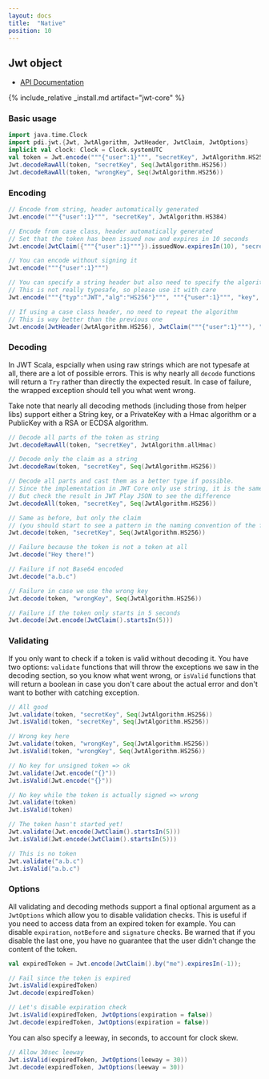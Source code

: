 ```yaml
---
layout: docs
title:  "Native"
position: 10
---
```


## Jwt object

- [API Documentation](https://jwt-scala.github.io/jwt-scala/api/pdi/jwt/Jwt$.html)

{% include_relative _install.md artifact="jwt-core" %}

### Basic usage

```scala mdoc:reset:silent
import java.time.Clock
import pdi.jwt.{Jwt, JwtAlgorithm, JwtHeader, JwtClaim, JwtOptions}
implicit val clock: Clock = Clock.systemUTC
val token = Jwt.encode("""{"user":1}""", "secretKey", JwtAlgorithm.HS256)
Jwt.decodeRawAll(token, "secretKey", Seq(JwtAlgorithm.HS256))
Jwt.decodeRawAll(token, "wrongKey", Seq(JwtAlgorithm.HS256))
```

### Encoding

```scala mdoc:silent
// Encode from string, header automatically generated
Jwt.encode("""{"user":1}""", "secretKey", JwtAlgorithm.HS384)

// Encode from case class, header automatically generated
// Set that the token has been issued now and expires in 10 seconds
Jwt.encode(JwtClaim({"""{"user":1}"""}).issuedNow.expiresIn(10), "secretKey", JwtAlgorithm.HS512)

// You can encode without signing it
Jwt.encode("""{"user":1}""")

// You can specify a string header but also need to specify the algorithm just to be sure
// This is not really typesafe, so please use it with care
Jwt.encode("""{"typ":"JWT","alg":"HS256"}""", """{"user":1}""", "key", JwtAlgorithm.HS256)

// If using a case class header, no need to repeat the algorithm
// This is way better than the previous one
Jwt.encode(JwtHeader(JwtAlgorithm.HS256), JwtClaim("""{"user":1}"""), "key")
```

### Decoding

In JWT Scala, espcially when using raw strings which are not typesafe at all, there are a lot of possible errors. This is why nearly all `decode` functions will return a `Try` rather than directly the expected result. In case of failure, the wrapped exception should tell you what went wrong.

Take note that nearly all decoding methods (including those from helper libs) support either a String key, or a PrivateKey with a Hmac algorithm or a PublicKey with a RSA or ECDSA algorithm.

```scala mdoc:silent
// Decode all parts of the token as string
Jwt.decodeRawAll(token, "secretKey", JwtAlgorithm.allHmac)

// Decode only the claim as a string
Jwt.decodeRaw(token, "secretKey", Seq(JwtAlgorithm.HS256))

// Decode all parts and cast them as a better type if possible.
// Since the implementation in JWT Core only use string, it is the same as decodeRawAll
// But check the result in JWT Play JSON to see the difference
Jwt.decodeAll(token, "secretKey", Seq(JwtAlgorithm.HS256))

// Same as before, but only the claim
// (you should start to see a pattern in the naming convention of the functions)
Jwt.decode(token, "secretKey", Seq(JwtAlgorithm.HS256))

// Failure because the token is not a token at all
Jwt.decode("Hey there!")

// Failure if not Base64 encoded
Jwt.decode("a.b.c")

// Failure in case we use the wrong key
Jwt.decode(token, "wrongKey", Seq(JwtAlgorithm.HS256))

// Failure if the token only starts in 5 seconds
Jwt.decode(Jwt.encode(JwtClaim().startsIn(5)))
```

### Validating

If you only want to check if a token is valid without decoding it. You have two options: `validate` functions that will throw the exceptions we saw in the decoding section, so you know what went wrong, or `isValid` functions that will return a boolean in case you don't care about the actual error and don't want to bother with catching exception.

```scala mdoc:crash
// All good
Jwt.validate(token, "secretKey", Seq(JwtAlgorithm.HS256))
Jwt.isValid(token, "secretKey", Seq(JwtAlgorithm.HS256))

// Wrong key here
Jwt.validate(token, "wrongKey", Seq(JwtAlgorithm.HS256))
Jwt.isValid(token, "wrongKey", Seq(JwtAlgorithm.HS256))

// No key for unsigned token => ok
Jwt.validate(Jwt.encode("{}"))
Jwt.isValid(Jwt.encode("{}"))

// No key while the token is actually signed => wrong
Jwt.validate(token)
Jwt.isValid(token)

// The token hasn't started yet!
Jwt.validate(Jwt.encode(JwtClaim().startsIn(5)))
Jwt.isValid(Jwt.encode(JwtClaim().startsIn(5)))

// This is no token
Jwt.validate("a.b.c")
Jwt.isValid("a.b.c")
```

### Options

All validating and decoding methods support a final optional argument as a `JwtOptions` which allow you to disable validation checks. This is useful if you need to access data from an expired token for example. You can disable `expiration`, `notBefore` and `signature` checks. Be warned that if you disable the last one, you have no guarantee that the user didn't change the content of the token.

```scala mdoc:silent
val expiredToken = Jwt.encode(JwtClaim().by("me").expiresIn(-1));

// Fail since the token is expired
Jwt.isValid(expiredToken)
Jwt.decode(expiredToken)

// Let's disable expiration check
Jwt.isValid(expiredToken, JwtOptions(expiration = false))
Jwt.decode(expiredToken, JwtOptions(expiration = false))
```

You can also specify a leeway, in seconds, to account for clock skew.

```scala mdoc:silent
// Allow 30sec leeway
Jwt.isValid(expiredToken, JwtOptions(leeway = 30))
Jwt.decode(expiredToken, JwtOptions(leeway = 30))
```
